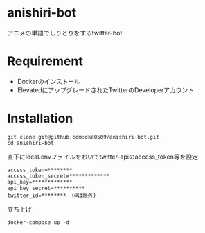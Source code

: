# anishiri-bot
アニメの単語でしりとりをするtwitter-bot

# Requirement
* Dockerのインストール
* ElevatedにアップグレードされたTwitterのDeveloperアカウント

# Installation
```
git clone git@github.com:oka0509/anishiri-bot.git
cd anishiri-bot
```
直下にlocal.envファイルをおいてtwitter-apiのaccess_token等を設定
```
access_token=********
access_token_secret=*************
api_key=*************
api_key_secret=**********
twitter_id=********　(@は除外)
```
立ち上げ
```
docker-compose up -d
```
